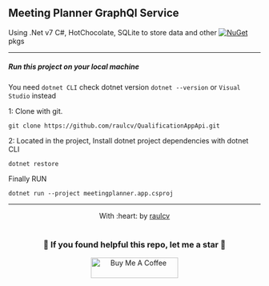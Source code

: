 ## Meeting Planner GraphQl Service

Using .Net v7 C#, HotChocolate, SQLite to store data and other [![NuGet](https://img.shields.io/badge/nuget-0077B5?style=for-the-badge&logo=nuget&logoColor=black)](https://www.nuget.org/) pkgs

------------
##### Run this project on your local machine
You need `dotnet CLI` check dotnet version `dotnet --version` or `Visual Studio` instead


1: Clone with git.
```
git clone https://github.com/raulcv/QualificationAppApi.git
```

2: Located in the project, Install dotnet project dependencies with dotnet CLI
```
dotnet restore
```

Finally RUN
 ```
 dotnet run --project meetingplanner.app.csproj
 ```
------------------------------------------------------------------------
<p align="center">
	With :heart: by <a href="https://www.raulcv.com" target="_blank">raulcv</a>
</p>

#
<h3 align="center">🤗 If you found helpful this repo, let me a star 🐣</h3>
<p align="center">
<a href="https://www.buymeacoffee.com/iraulcv" target="_blank"><img src="https://cdn.buymeacoffee.com/buttons/default-orange.png" alt="Buy Me A Coffee" height="41" width="174"></a>
</p>